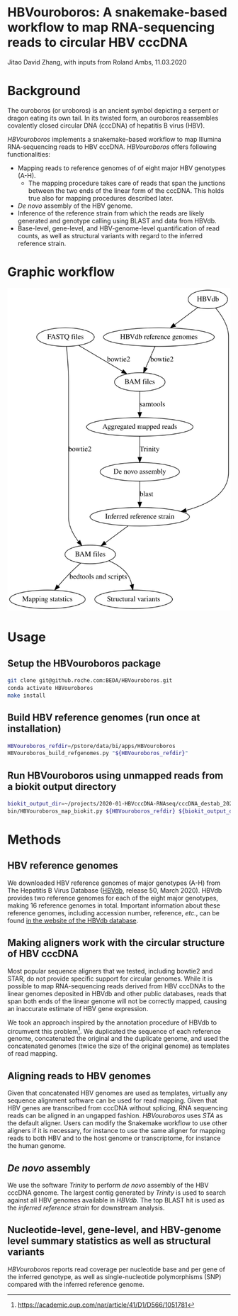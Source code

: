 HBVouroboros: A snakemake-based workflow to map RNA-sequencing reads to circular HBV cccDNA
===
Jitao David Zhang, with inputs from Roland Ambs, 11.03.2020

# Background

The ouroboros (or uroboros) is an ancient symbol depicting a serpent or dragon eating its own tail. In its twisted form, an ouroboros reassembles covalently closed circular DNA (cccDNA) of hepatitis B virus (HBV).

*HBVouroboros* implements a snakemake-based workflow to map Illumina RNA-sequencing reads to HBV cccDNA. *HBVouroboros* offers following functionalities:

* Mapping reads to reference genomes of of eight major HBV genotypes (A-H). 
    * The mapping procedure takes care of reads that span the junctions between the two ends of the linear form of the cccDNA. This holds true also for mapping procedures described later.
* *De novo* assembly of the HBV genome.
* Inference of the reference strain from which the reads are likely generated and genotype calling using BLAST and data from HBVdb.
* Base-level, gene-level, and HBV-genome-level quantification of read counts, as well as structural variants with regard to the inferred reference strain.

# Graphic workflow

![workflow in a graph](gv/HBVouroboros.svg)

# Usage

## Setup the HBVouroboros package

```bash
git clone git@github.roche.com:BEDA/HBVouroboros.git
conda activate HBVouroboros
make install
```

## Build HBV reference genomes (run once at installation)

```bash
HBVouroboros_refdir=/pstore/data/bi/apps/HBVouroboros
HBVouroboros_build_refgenomes.py "${HBVouroboros_refdir}"
```

## Run HBVouroboros using unmapped reads from a biokit output directory

```bash
biokit_output_dir=~/projects/2020-01-HBVcccDNA-RNAseq/cccDNA_destab_202002/biokit_outdir_cccDNA_destab_PHH_202002
bin/HBVouroboros_map_biokit.py ${HBVouroboros_refdir} ${biokit_output_dir}
```

# Methods

## HBV reference genomes

We downloaded HBV reference genomes of major genotypes (A-H) from The Hepatitis B Virus Database ([HBVdb](https://hbvdb.lyon.inserm.fr/HBVdb/HBVdbDataset?seqtype=0), release 50, March 2020). HBVdb provides two reference genomes for each of the eight major genotypes, making 16 reference genomes in total. Important information about these reference genomes, including accession number, reference, *etc.*, can be found [in the website of the HBVdb database](https://hbvdb.lyon.inserm.fr/HBVdb/HBVdbNomenclature?nomenclature=table).

## Making aligners work with the circular structure of HBV cccDNA

Most popular sequence aligners that we tested, including bowtie2 and STAR, do not provide specific support for circular genomes. While it is possible to map RNA-sequencing reads derived from HBV cccDNAs to the linear genomes deposited in HBVdb and other public databases, reads that span both ends of the linear genome will not be correctly mapped, causing an inaccurate estimate of HBV gene expression.

We took an approach inspired by the annotation procedure of HBVdb to circumvent this problem[^1]. We duplicated the sequence of each reference genome, concatenated the original and the duplicate genome, and used the concatenated genomes (twice the size of the original genome) as templates of read mapping.

[^1]: https://academic.oup.com/nar/article/41/D1/D566/1051781

## Aligning reads to HBV genomes

Given that concatenated HBV genomes are used as templates, virtually any sequence alignment software can be used for read mapping. Given that HBV genes are transcribed from cccDNA without splicing, RNA sequencing reads can be aligned in an ungapped fashion. *HBVouroboros* uses *STA* as the default aligner. Users can modify the Snakemake workflow to use other aligners if it is necessary, for instance to use the same aligner for mapping reads to both HBV and to the host genome or transcriptome, for instance the human genome.

## *De novo* assembly

We use the software *Trinity* to perform *de novo* assembly of the HBV cccDNA genome. The largest contig generated by *Trinity* is used to search against all HBV genomes available in *HBVdb*. The top BLAST hit is used as the *inferred reference strain* for downstream analysis.


## Nucleotide-level, gene-level, and HBV-genome level summary statistics as well as structural variants

*HBVouroboros* reports read coverage per nucleotide base and per gene of the inferred genotype, as well as single-nucleotide polymorphisms (SNP) compared with the inferred reference genome. 

